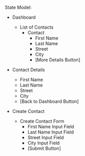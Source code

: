 State Model:

- Dashboard

  - List of Contacts
    - Contact
      - First Name
      - Last Name
      - Street
      - City
      - [More Details Button]

- Contact Details

  - First Name
  - Last Name
  - Street
  - City
  - [Back to Dashboard Button]

- Create Contact
    - Create Contact Form
        - First Name Input Field
        - Last Name Input Field
        - Street Input Field
        - City Input Field
        - [Submit Button]
